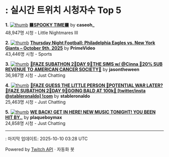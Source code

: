 # : 실시간 트위치 시청자수 Top 5

**1.** [![thumb](https://static-cdn.jtvnw.net/previews-ttv/live_user_caseoh_-320x180.jpg)](https://twitch.tv/caseoh_)
**[🟨SPOOKY TIME🟨](https://twitch.tv/caseoh_)** by **caseoh_**<br>48,947명 시청  - Little Nightmares III

**2.** [![thumb](https://static-cdn.jtvnw.net/previews-ttv/live_user_primevideo-320x180.jpg)](https://twitch.tv/PrimeVideo)
**[Thursday Night Football: Philadelphia Eagles vs. New York Giants – October 9th, 2025](https://twitch.tv/PrimeVideo)** by **PrimeVideo**<br>43,446명 시청  - Sports

**3.** [![thumb](https://static-cdn.jtvnw.net/previews-ttv/live_user_jasontheween-320x180.jpg)](https://twitch.tv/jasontheween)
**[🔴FAZE SUBATHON 2🔴DAY 9🔴THE SIMS w/ @Cinna 🔴20% SUB REVENUE TO AMERICAN CANCER SOCIETY🔴](https://twitch.tv/jasontheween)** by **jasontheween**<br>36,987명 시청  - Just Chatting

**4.** [![thumb](https://static-cdn.jtvnw.net/previews-ttv/live_user_stableronaldo-320x180.jpg)](https://twitch.tv/stableronaldo)
**[👻FAZE GUESS THE LITTLE PERSON 👻POTENTIAL WAR LATER?👻FAZE SUBATHON 2👻DAY 9👻GOING BALD AT 100k👻 [twitter/insta @stableronaldo] !com](https://twitch.tv/stableronaldo)** by **stableronaldo**<br>25,463명 시청  - Just Chatting

**5.** [![thumb](https://static-cdn.jtvnw.net/previews-ttv/live_user_plaqueboymax-320x180.jpg)](https://twitch.tv/plaqueboymax)
**[WE BACK! GET IN HERE! NEW MUSIC TONIGHT! YOU BEEN HIT BY..](https://twitch.tv/plaqueboymax)** by **plaqueboymax**<br>24,858명 시청  - Just Chatting


---
: 마지막 업데이트: 2025-10-10 03:28 UTC

Powered by [Twitch API](https://dev.twitch.tv/docs/api/reference) · 자동화 봇
